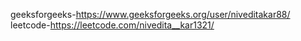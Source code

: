 geeksforgeeks-https://www.geeksforgeeks.org/user/niveditakar88/
leetcode-https://leetcode.com/nivedita__kar1321/
